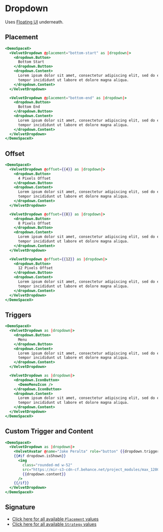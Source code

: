 # Dropdown

Uses [Floating UI](https://floating-ui.com/) underneath.

## Placement

```hbs preview-template
<DemoSpaceX>
  <VelvetDropdown @placement="bottom-start" as |dropdown|>
    <dropdown.Button>
      Bottom Start
    </dropdown.Button>
    <dropdown.Content>
      Lorem ipsum dolor sit amet, consectetur adipiscing elit, sed do eiusmod
      tempor incididunt ut labore et dolore magna aliqua.
    </dropdown.Content>
  </VelvetDropdown>

  <VelvetDropdown @placement="bottom-end" as |dropdown|>
    <dropdown.Button>
      Bottom End
    </dropdown.Button>
    <dropdown.Content>
      Lorem ipsum dolor sit amet, consectetur adipiscing elit, sed do eiusmod
      tempor incididunt ut labore et dolore magna aliqua.
    </dropdown.Content>
  </VelvetDropdown>
</DemoSpaceX>
```

## Offset

```hbs preview-template
<DemoSpaceX>
  <VelvetDropdown @offset={{4}} as |dropdown|>
    <dropdown.Button>
      4 Pixels Offset
    </dropdown.Button>
    <dropdown.Content>
      Lorem ipsum dolor sit amet, consectetur adipiscing elit, sed do eiusmod
      tempor incididunt ut labore et dolore magna aliqua.
    </dropdown.Content>
  </VelvetDropdown>

  <VelvetDropdown @offset={{8}} as |dropdown|>
    <dropdown.Button>
      8 Pixels Offset
    </dropdown.Button>
    <dropdown.Content>
      Lorem ipsum dolor sit amet, consectetur adipiscing elit, sed do eiusmod
      tempor incididunt ut labore et dolore magna aliqua.
    </dropdown.Content>
  </VelvetDropdown>

  <VelvetDropdown @offset={{12}} as |dropdown|>
    <dropdown.Button>
      12 Pixels Offset
    </dropdown.Button>
    <dropdown.Content>
      Lorem ipsum dolor sit amet, consectetur adipiscing elit, sed do eiusmod
      tempor incididunt ut labore et dolore magna aliqua.
    </dropdown.Content>
  </VelvetDropdown>
</DemoSpaceX>
```

## Triggers

```hbs preview-template
<DemoSpaceX>
  <VelvetDropdown as |dropdown|>
    <dropdown.Button>
      Menu
    </dropdown.Button>
    <dropdown.Content>
      Lorem ipsum dolor sit amet, consectetur adipiscing elit, sed do eiusmod
      tempor incididunt ut labore et dolore magna aliqua.
    </dropdown.Content>
  </VelvetDropdown>

  <VelvetDropdown as |dropdown|>
    <dropdown.IconButton>
      <DemoMenuIcon />
    </dropdown.IconButton>
    <dropdown.Content>
      Lorem ipsum dolor sit amet, consectetur adipiscing elit, sed do eiusmod
      tempor incididunt ut labore et dolore magna aliqua.
    </dropdown.Content>
  </VelvetDropdown>
</DemoSpaceX>
```

## Custom Trigger and Content

```hbs preview-template
<DemoSpaceX>
  <VelvetDropdown as |dropdown|>
    <VelvetAvatar @name="Jake Peralta" role="button" {{dropdown.trigger}} />
    {{#if dropdown.isShown}}
      <img
        class="rounded-md w-52"
        src="https://mir-s3-cdn-cf.behance.net/project_modules/max_1200/5b9d1b46230007.584c7bdd776b5.jpg"
        {{dropdown.content}}
      />
    {{/if}}
  </VelvetDropdown>
</DemoSpaceX>
```

## Signature

<!-- component-signature: velvet-dropdown -->

- [Click here for all available `Placement` values](https://floating-ui.com/docs/computePosition#placement)
- [Click here for all available `Strategy` values](https://floating-ui.com/docs/computePosition#strategy)
